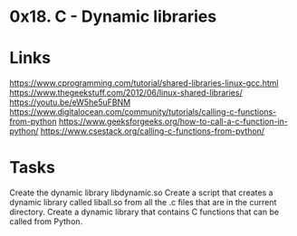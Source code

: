 # 0x18. C - Dynamic libraries

# Links
https://www.cprogramming.com/tutorial/shared-libraries-linux-gcc.html
https://www.thegeekstuff.com/2012/06/linux-shared-libraries/
https://youtu.be/eW5he5uFBNM
https://www.digitalocean.com/community/tutorials/calling-c-functions-from-python
https://www.geeksforgeeks.org/how-to-call-a-c-function-in-python/
https://www.csestack.org/calling-c-functions-from-python/

# Tasks
Create the dynamic library libdynamic.so
Create a script that creates a dynamic library called liball.so from all the .c files that are in the current directory.
Create a dynamic library that contains C functions that can be called from Python.
